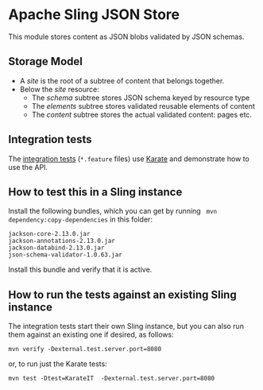 # Apache Sling JSON Store

This module stores content as JSON blobs validated by JSON schemas.

## Storage Model
* A _site_ is the root of a subtree of content that belongs together.
* Below the _site_ resource:
  * The _schema_ subtree stores JSON schema keyed by resource type
  * The _elements_ subtree stores validated reusable elements of content
  * The _content_ subtree stores the actual validated content: pages etc.

## Integration tests

The [integration tests](./src/test/java/org/apache/sling/jsonstore/karate/)
(`*.feature` files) use [Karate](https://github.com/karatelabs/karate) and
demonstrate how to use the API.

## How to test this in a Sling instance

Install the following bundles, which you can get by running
` mvn dependency:copy-dependencies` in this folder:

    jackson-core-2.13.0.jar
    jackson-annotations-2.13.0.jar
    jackson-databind-2.13.0.jar
    json-schema-validator-1.0.63.jar

Install this bundle and verify that it is active.

## How to run the tests against an existing Sling instance

The integration tests start their own Sling instance, but you can
also run them against an existing one if desired, as follows:

    mvn verify -Dexternal.test.server.port=8080

or, to run just the Karate tests:

    mvn test -Dtest=KarateIT  -Dexternal.test.server.port=8080
